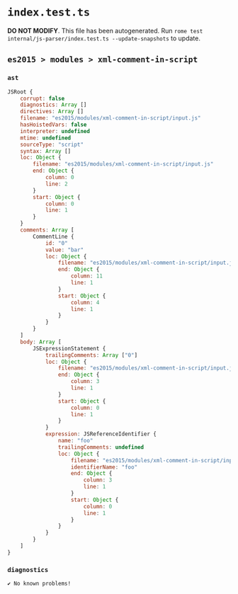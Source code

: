 # `index.test.ts`

**DO NOT MODIFY**. This file has been autogenerated. Run `rome test internal/js-parser/index.test.ts --update-snapshots` to update.

## `es2015 > modules > xml-comment-in-script`

### `ast`

```javascript
JSRoot {
	corrupt: false
	diagnostics: Array []
	directives: Array []
	filename: "es2015/modules/xml-comment-in-script/input.js"
	hasHoistedVars: false
	interpreter: undefined
	mtime: undefined
	sourceType: "script"
	syntax: Array []
	loc: Object {
		filename: "es2015/modules/xml-comment-in-script/input.js"
		end: Object {
			column: 0
			line: 2
		}
		start: Object {
			column: 0
			line: 1
		}
	}
	comments: Array [
		CommentLine {
			id: "0"
			value: "bar"
			loc: Object {
				filename: "es2015/modules/xml-comment-in-script/input.js"
				end: Object {
					column: 11
					line: 1
				}
				start: Object {
					column: 4
					line: 1
				}
			}
		}
	]
	body: Array [
		JSExpressionStatement {
			trailingComments: Array ["0"]
			loc: Object {
				filename: "es2015/modules/xml-comment-in-script/input.js"
				end: Object {
					column: 3
					line: 1
				}
				start: Object {
					column: 0
					line: 1
				}
			}
			expression: JSReferenceIdentifier {
				name: "foo"
				trailingComments: undefined
				loc: Object {
					filename: "es2015/modules/xml-comment-in-script/input.js"
					identifierName: "foo"
					end: Object {
						column: 3
						line: 1
					}
					start: Object {
						column: 0
						line: 1
					}
				}
			}
		}
	]
}
```

### `diagnostics`

```
✔ No known problems!

```
